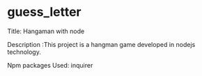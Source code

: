 # guess_letter

Title: Hangaman with node

Description :This project is a hangman game developed in nodejs technology.

Npm packages Used: inquirer

